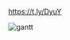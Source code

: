 https://t.ly/DyuY

![gantt](http://www.plantuml.com/plantuml/proxy?cache=no&src=https://raw.githubusercontent.com/hkr-uplight/gantt/main/gantt.md)
